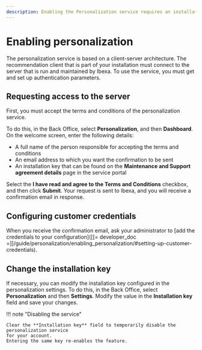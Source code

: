 ```yaml
---
description: Enabling the Personalization service requires an installation key provided by Ibexa.
---
```


# Enabling personalization

The personalization service is based on a client-server architecture.
The recommendation client that is part of your installation must connect to the server 
that is run and maintained by Ibexa.
To use the service, you must get and set up authentication parameters.

## Requesting access to the server

First, you must accept the terms and conditions of the personalization service.

To do this, in the Back Office, select **Personalization**, and then **Dashboard**.
On the welcome screen, enter the following details:

- A full name of the person responsible for accepting the terms and conditions
- An email address to which you want the confirmation to be sent
- An installation key that can be found on the **Maintenance and Support agreement details** page in the service portal

Select the **I have read and agree to the Terms and Conditions** checkbox, and then click **Submit**.
Your request is sent to Ibexa, and you will receive a confirmation email in response.

## Configuring customer credentials

When you receive the confirmation email, ask your administrator to [add the credentials to your configuration]([[= developer_doc =]]/guide/personalization/enabling_personalization/#setting-up-customer-credentials).

## Change the installation key

If necessary, you can modify the installation key configured in the personalization settings.
To do this, in the Back Office, select **Personalization** and then **Settings**.
Modify the value in the **Installation key** field and save your changes.

!!! note "Disabling the service"

    Clear the **Installation key** field to temporarily disable the personalization service 
    for your account.
    Entering the same key re-enables the feature.
